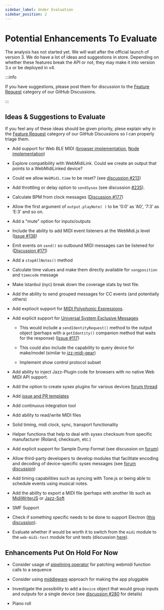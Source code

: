 ```yaml
---
sidebar_label: Under Evaluation
sidebar_position: 2
---
```


# Potential Enhancements To Evaluate

The analysis has not started yet. We will wait after the official launch of version 3. We do have a
lot of ideas and suggestions in store. Depending on whether these features break the API or not, 
they may make it into version 3.x or be deployed in v4.

:::info

If you have suggestions, please post them for discussion to the
[Feature Request](https://github.com/djipco/webmidi/discussions/categories/feature-requests)
category of our GitHub Discussions.

:::

## Ideas & Suggestions to Evaluate

If you feel any of these ideas should be given priority, plese explain why in the 
[Feature Request](https://github.com/djipco/webmidi/discussions/categories/feature-requests)
category of our GitHub Discussions so I can properly triage them.

* Add support for Web BLE MIDI ([browser implementation](https://github.com/skratchdot/ble-midi),
[Node implementation](https://github.com/natcl/ble-midi))

* Explore compatibility with WebMidiLink. Could we create an output that points to a WebMidiLinked
device?

* Could we allow `WebMidi.time` to be reset? (see 
[discussion #213](https://github.com/djipco/webmidi/discussions/213))

* Add throttling or delay option to `sendSysex` (see discussion
[#235](https://github.com/djipco/webmidi/discussions/235)).

* Calculate BPM from clock messages 
([Discussion #177](https://github.com/djipco/webmidi/discussions/177))

* Allow the first argument of `output.playNote( )` to be ‘0:0’ as ‘A0’, ‘7:3’ as ‘E:3’ and so on.

* Add a "mute" option for inputs/outputs

* Include the ability to add MIDI event listeners at the WebMidi.js level 
([Issue #138](https://github.com/djipco/webmidi/issues/138))

* Emit events on `send()` so outbound MIDI messages can be listened for 
([Discussion #171](https://github.com/djipco/webmidi/discussions/171))

* Add a `stopAllNotes()` method

* Calculate time values and make them directly available for `songposition` and `timecode` message

* Make Istanbul (nyc) break down the coverage stats by test file.

* Add the ability to send grouped messages for CC events (and potentially others)

* Add expliocit support for 
[MIDI Polyphonic Expressions](https://www.midi.org/midi-articles/midi-polyphonic-expression-mpe).

* Add explicit support for 
[Universal System Exclusive Messages](https://www.midi.org/specifications-old/item/table-4-universal-system-exclusive-messages)

  * This would include a `sendIdentityRequest()` method to the output object (perhaps with a 
  `getIdentity()` companion method that waits for the response) ([Issue #117](https://github.com/djipco/webmidi/issues/117))

  * This could also include the capability to query device for make/model (similar to 
  [jzz-midi-gear](https://www.npmjs.com/package/jzz-midi-gear))

  * Implement show control protocol subset

* Add ability to inject Jazz-Plugin code for browsers with no native Web MIDI API support.

* Add the option to create sysex plugins for various devices 
[forum thread](https://webmidijs.org/forum/discussion/comment/97#Comment_97)

* Add
[issue and PR templates](https://help.github.com/en/github/building-a-strong-community/about-issue-and-pull-request-templates)

* Add continuous integration tool

* Add ability to read/write MIDI files

* Solid timing, midi clock, sync, transport functionality

* Helper functions that help to deal with sysex checksum from specific manufacturer (Roland, 
checksum, etc.)

* Add explicit support for Sample Dump Format (see discussion on 
[forum](https://webmidijs.org/forum/discussion/30/has-there-been-any-work-on-sample-dump-standard))

* Allow third-party developers to develop modules that facilitate encoding and decoding of
device-specific sysex messages (see [forum discussion](https://webmidijs.org/forum/discussion/37/))

* Add timing capabilities such as syncing with Tone.js or being able to schedule events using
musical notes.

* Add the ability to export a MIDI file (perhaps with another lib such as 
[MidiWriterJS](https://www.npmjs.com/package/midi-writer-js) or 
[Jazz-Soft](https://jazz-soft.net/demo/WriteMidiFile.html)

* SMF Support

* Check if something specific needs to be done to support Electron 
([this discussion](https://www.electronjs.org/docs/api/session#sessetpermissionrequesthandlerhandler)).

* Evaluate whether if would be worth it to switch from the `midi` module to the `web-midi-test` 
module for unit tests (discussion [here](https://github.com/djipco/webmidi/discussions/223)).

## Enhancements Put On Hold For Now

* Consider usage of 
[pipelining operator](https://github.com/tc39/proposal-pipeline-operator/blob/master/README.md#introduction) 
for patching webmidi function calls to a sequence
 
* Consider using [middleware](https://github.com/unbug/js-middleware) approach for making the app 
pluggable

* Investigate the possibility to add a `Device` object that would group inputs and outputs for a
  single device (see [discussion #280](https://github.com/djipco/webmidi/discussions/280) for 
  details)

* Piano roll
